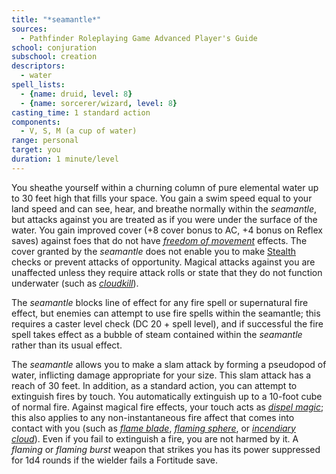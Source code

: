 ```yaml
---
title: "*seamantle*"
sources:
  - Pathfinder Roleplaying Game Advanced Player's Guide
school: conjuration
subschool: creation
descriptors:
  - water
spell_lists:
  - {name: druid, level: 8}
  - {name: sorcerer/wizard, level: 8}
casting_time: 1 standard action
components:
  - V, S, M (a cup of water)
range: personal
target: you
duration: 1 minute/level
---
```


You sheathe yourself within a churning column of pure elemental water up to 30 feet high that fills your space. You gain a swim speed equal to your land speed and can see, hear, and breathe normally within the *seamantle*, but attacks against you are treated as if you were under the surface of the water. You gain improved cover (+8 cover bonus to AC, +4 bonus on Reflex saves) against foes that do not have [*freedom of movement*](/spells/freedom-of-movement/) effects. The cover granted by the *seamantle* does not enable you to make [Stealth](/skills/stealth/) checks or prevent attacks of opportunity. Magical attacks against you are unaffected unless they require attack rolls or state that they do not function underwater (such as [*cloudkill*](/spells/cloudkill/)).

The *seamantle* blocks line of effect for any fire spell or supernatural fire effect, but enemies can attempt to use fire spells within the seamantle; this requires a caster level check (DC 20 + spell level), and if successful the fire spell takes effect as a bubble of steam contained within the *seamantle* rather than its usual effect.

The *seamantle* allows you to make a slam attack by forming a pseudopod of water, inflicting damage appropriate for your size. This slam attack has a reach of 30 feet. In addition, as a standard action, you can attempt to extinguish fires by touch. You automatically extinguish up to a 10-foot cube of normal fire. Against magical fire effects, your touch acts as [*dispel magic*](/spells/dispel-magic/); this also applies to any non-instantaneous fire affect that comes into contact with you (such as [*flame blade*](/spells/flame-blade/), [*flaming sphere*](/spells/flaming-sphere/), or [*incendiary cloud*](/spells/incendiary-cloud/)). Even if you fail to extinguish a fire, you are not harmed by it. A *flaming* or *flaming burst* weapon that strikes you has its power suppressed for 1d4 rounds if the wielder fails a Fortitude save.

